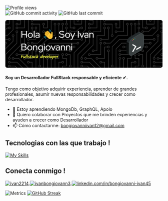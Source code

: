 ![Profile views](https://gpvc.arturio.dev/ivan2214)  
![GitHub commit activity](https://img.shields.io/github/commit-activity/m/ivan2214/ivan2214?color=yellow&logo=github&style=for-the-badge)
![GitHub last commit](https://img.shields.io/github/last-commit/ivan2214/ivan2214?color=yellow&style=for-the-badge)
</hr>
<section align="left">

![Header](./assets/github-header-image.png)

</section>

#### Soy un Desarrollador FullStack responsable y eficiente ✔.
Tengo como objetivo adquirir experiencia, aprender de grandes profesionales, asumir nuevas responsabilidades y crecer como desarrollador.

- 🌱 Estoy aprendiendo MongoDb, GraphQL, Apolo 
- 👯 Quiero colaborar con Proyectos que me brinden experiencias y ayuden a crecer como Desarrollador 
- 📫 Cómo contactarme: bongiovanniivan12@gmail.com 

<h2 align="left">Tecnologias con las que trabajo !</h2>

[![My Skills](https://skillicons.dev/icons?i=react,nodejs,express,postgres,mongodb,vite,materialui,tailwind,jest,js,html,css,figma,git)](https://skillicons.dev)

</hr>
<h2 align="left">Conecta conmigo !</h2>

</hr>

<p align="left">
  <a href="https://codepen.io/ivan2214" target="blank">
  <img align="center" src="https://raw.githubusercontent.com/rahuldkjain/github-profile-readme-generator/master/src/images/icons/Social/codepen.svg" alt="ivan2214" height="30" width="40" />
  </a>
<a href="https://twitter.com/ivanbongiovann3" target="blank">
  <img align="center" src="https://raw.githubusercontent.com/rahuldkjain/github-profile-readme-generator/master/src/images/icons/Social/twitter.svg" alt="ivanbongiovann3" height="30" width="40" />
  </a>
<a href="https://linkedin.com/in/linkedin.com/in/bongiovanni-ivan45" target="blank">
  <img align="center" src="https://raw.githubusercontent.com/rahuldkjain/github-profile-readme-generator/master/src/images/icons/Social/linked-in-alt.svg" alt="linkedin.com/in/bongiovanni-ivan45" height="30" width="40" />
  </a>
</p>

![Metrics](https://metrics.lecoq.io/ivan2214?template=classic&base.community=0&base.repositories=0&base.metadata=0&languages=1&pagespeed=1&base=header%2C%20activity%2C%20community%2C%20repositories%2C%20metadata&base.indepth=false&base.hireable=false&base.skip=false&languages=false&languages.limit=8&languages.threshold=0%25&languages.other=false&languages.colors=github&languages.sections=most-used&languages.indepth=false&languages.analysis.timeout=15&languages.analysis.timeout.repositories=7.5&languages.categories=markup%2C%20programming&languages.recent.categories=markup%2C%20programming&languages.recent.load=300&languages.recent.days=14&pagespeed=false&pagespeed.url=https%3A%2F%2Fivanbong.vercel.app&pagespeed.detailed=false&pagespeed.screenshot=false&pagespeed.pwa=false&config.timezone=America%2FBuenos_Aires)   [![GitHub Streak](https://streak-stats.demolab.com?user=ivan2214&theme=yellowdark&locale=es&date_format=j%20M%5B%20Y%5D)](https://git.io/streak-stats) 




